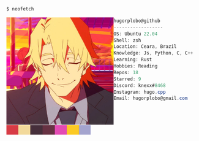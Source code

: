 ```bash
$ neofetch
```

<img src="resources/profile.jpg" alt="Profile image" align="left" width="280px" />

```csharp
hugorplobo@github
------------------
OS: Ubuntu 22.04
Shell: zsh
Location: Ceara, Brazil
Knowledge: Js, Python, C, C++
Learning: Rust
Hobbies: Reading
Repos: 18
Starred: 9
Discord: knexx#8468
Instagram: hugo.cpp
Email: hugorplobo@gmail.com

```
<br>

&nbsp;&nbsp;&nbsp;&nbsp;&nbsp;&nbsp;
<img src="./resources/colors.png" alt="Profile colors" width="220px" />
